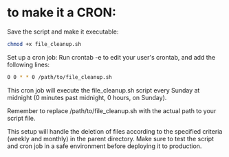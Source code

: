 # to make it a CRON:

Save the script and make it executable:

```bash
chmod +x file_cleanup.sh
```

Set up a cron job:
Run crontab -e to edit your user's crontab, and add the following lines:

```bash
0 0 * * 0 /path/to/file_cleanup.sh
```
This cron job will execute the file_cleanup.sh script every Sunday at midnight (0 minutes past midnight, 0 hours, on Sunday).

Remember to replace /path/to/file_cleanup.sh with the actual path to your script file.

This setup will handle the deletion of files according to the specified criteria (weekly and monthly) in the parent directory. Make sure to test the script and cron job in a safe environment before deploying it to production.
